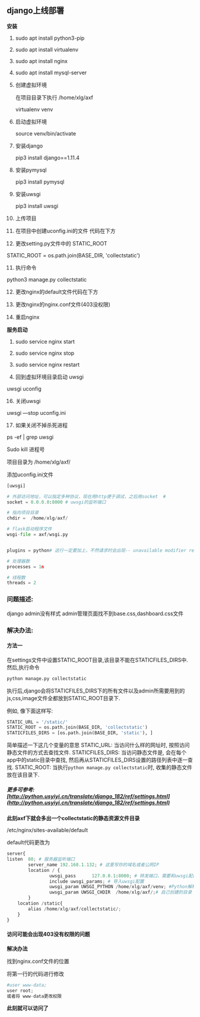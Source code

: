 ## django上线部署

**安装**

1. sudo apt install python3-pip

2. sudo apt install virtualenv

3. sudo apt install nginx

4. sudo apt install mysql-server

5. 创建虚拟环境

   在项目目录下执行 /home/xlg/axf

   virtualenv venv

6. 启动虚拟环境

   source venv/bin/activate

7. 安装django

   pip3 install django==1.11.4

8. 安装pymysql

   pip3 install pymysql

9. 安装uwsgi

   pip3 install uwsgi

10. 上传项目

11. 在项目中创建uconfig.ini的文件 代码在下方

12. 更改setting.py文件中的 STATIC_ROOT

 STATIC_ROOT = os.path.join(BASE_DIR, 'collectstatic')

11. 执行命令

   python3 manage.py collectstatic

12. 更改nginx的default文件代码在下方

13. 更改nginx的nginx.conf文件(403没权限)

14. 重启nginx 

   **服务启动**

   1. sudo service nginx start
   2. sudo service nginx stop
   3. sudo service nginx restart

15. 回到虚拟环境目录启动 uwsgi

   uwsgi uconfig

16. 关闭uwsgi

   uwsgi —stop uconfig.ini

17. 如果关闭不掉杀死进程

   ps -ef | grep uwsgi

   Sudo kill 进程号


项目目录为 /home/xlg/axf/

添加uconfig.ini文件

```python
[uwsgi]

# 外部访问地址，可以指定多种协议，现在用http便于调试，之后用socket  #
socket = 0.0.0.0:8000 # uwsgi的监听端口

# 指向项目目录
chdir =  /home/xlg/axf/

# flask启动程序文件
wsgi-file = axf/wsgi.py


plugins = python# 这行一定要加上，不然请求时会出现-- unavailable modifier requested: 0 --错误提示

# 处理器数
processes = 1n

# 线程数
threads = 2
```

### 问题描述:

django admin没有样式 
admin管理页面找不到base.css,dashboard.css文件

### 解决办法:

#### 方法一

在settings文件中设置STATIC_ROOT目录,该目录不能在STATICFILES_DIRS中. 
然后,执行命令

```python
python manage.py collectstatic
```

执行后,django会将STATICFILES_DIRS下的所有文件以及admin所需要用到的js,css,image文件全都放到STATIC_ROOT目录下.

例如, 像下面这样写:

```python
STATIC_URL = '/static/'
STATIC_ROOT = os.path.join(BASE_DIR, 'collectstatic')
STATICFILES_DIRS = [os.path.join(BASE_DIR, 'static'), ]
```

简单描述一下这几个变量的意思 
STATIC_URL: 当访问什么样的网址时, 按照访问静态文件的方式去查找文件. 
STATICFILES_DIRS: 当访问静态文件是, 会在每个app中的static目录中查找, 然后再从STATICFILES_DIRS设置的路径列表中逐一查找. 
STATIC_ROOT: 当执行`python manage.py collectstatic`时, 收集的静态文件放在该目录下. 

##### 更多可参考: [http://python.usyiyi.cn/translate/django_182/ref/settings.html](http://python.usyiyi.cn/translate/django_182/ref/settings.html)

**此刻axf下就会多出一个collectstatic的静态资源文件目录**

/etc/nginx/sites-available/default

default代码更改为

```python
server{
listen  80; # 服务器监听端口
        server_name 192.168.1.132; # 这里写你的域名或者公网IP
        location / {
                uwsgi_pass      127.0.0.1:8000; # 转发端口，需要和uwsgi配置当中的监听端口一致
               	include uwsgi_params; # 导入uwsgi配置
                uwsgi_param UWSGI_PYTHON /home/xlg/axf/venv; #Python解释器所在的路径（这里为虚拟环境）
		 		uwsgi_param UWSGI_CHDIR  /home/xlg/axf/;# 自己创建的目录 项目根目录
        } 
	location /static{
		alias /home/xlg/axf/collectstatic/;
	}
}
```

#### 访问可能会出现403没有权限的问题

**解决办法**

找到nginx.conf文件的位置

将第一行的代码进行修改

```python
#user www-data; 
user root;
或者将 www-data更改权限
```

**此刻就可以访问了**




